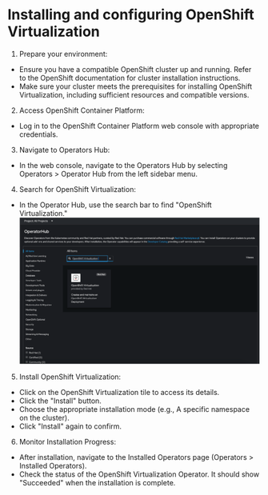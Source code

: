 # Installing and configuring OpenShift Virtualization  

1. Prepare your environment:
* Ensure you have a compatible OpenShift cluster up and running. Refer to the OpenShift documentation for cluster installation instructions.
* Make sure your cluster meets the prerequisites for installing OpenShift Virtualization, including sufficient resources and compatible versions.
2. Access OpenShift Container Platform:
* Log in to the OpenShift Container Platform web console with appropriate credentials.
3. Navigate to Operators Hub:
* In the web console, navigate to the Operators Hub by selecting Operators > Operator Hub from the left sidebar menu.
4. Search for OpenShift Virtualization:
* In the Operator Hub, use the search bar to find "OpenShift Virtualization."
![1.png](/assets/1.png)
5. Install OpenShift Virtualization:
* Click on the OpenShift Virtualization tile to access its details.
* Click the "Install" button.
* Choose the appropriate installation mode (e.g., A specific namespace on the cluster).
* Click "Install" again to confirm.
6. Monitor Installation Progress:
* After installation, navigate to the Installed Operators page (Operators > Installed Operators).
* Check the status of the OpenShift Virtualization Operator. It should show "Succeeded" when the installation is complete.